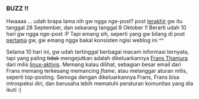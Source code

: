 ### BUZZ !!

Hwaaaa ... udah brapa lama nih gw ngga nge-post? post <a href="http://aldi.kriwil.com/2004/09/28/surat-cinta-seorang-ilmuwan/">terakhir</a> gw itu tanggal 28 September, dan sekarang tanggal 8 Oktober !! Berarti udah 10 hari gw ngga nge-post :P
Tapi emang sih, seperti yang gw bilang di post <a href="http://aldi.kriwil.com/2004/09/05/iya-iya-gw-nyerah/">pertama</a> gw, gw emang ngga bakal konsisten ngisi weblog ini ^^

Selama 10 hari ini, gw udah tertinggal berbagai macam informasi ternyata, tapi yang paling <span style="text-decoration:line-through">tidak</span> mengejutkan adalah dikeluarkannya <a href="http://www.igos.or.id/roller/page/frans">Frans Thamura</a> dari milis <a href="http://www.mail-archive.com/linux-aktivis%40linux.or.id/">linux-aktivis</a>.
Memang kalau dilihat, sebagian besar email dari Frans memang terkesang memancing <i>flame</i>, atau melanggar aturan milis, seperti top-posting.
Semoga dengan dikeluarkannya Frans, Frans bisa introspeksi diri, dan berusaha lebih mematuhi peraturan komunitas yang dia ikuti :)

<!-- METADATA: {"time": "2004-10-08 14:15:48", "title": "BUZZ !!"} -->
